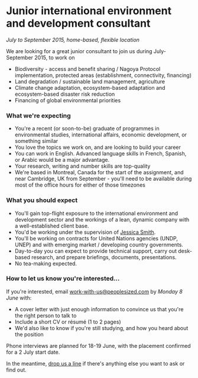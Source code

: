 
# Junior international environment and development consultant
_July to September 2015, home-based, flexible location_

We are looking for a great junior consultant to join us during July-September 2015, to work on

- Biodiversity - access and benefit sharing / Nagoya Protocol implementation, protected areas (establishment, connectivity, financing)
- Land degradation / sustainable land management, agriculture 
- Climate change adaptation, ecosystem-based adaptation and ecosystem-based disaster risk reduction  
- Financing of global environmental priorities 


### What we're expecting

- You're a recent (or soon-to-be) graduate of programmes in environmental studies, international affairs, economic development, or something similar
- You love the topics we work on, and are looking to build your career
- You can work in English. Advanced language skills in French, Spanish, or Arabic would be a major advantage.
- Your research, writing and number skills are top-quality
- We're based in Montreal, Canada for the start of the assignment, and near Cambridge, UK from September - you'll need to be available during most of the office hours for either of those timezones

### What you should expect

- You'll gain top-flight exposure to the international environment and development sector and the workings of a lean, dynamic company with a well-established client base. 
- You'd be working under the supervision of [Jessica Smith](https://uk.linkedin.com/pub/jessica-smith/5/584/3b3).
- You'll be working on contracts for United Nations agencies (UNDP, UNEP) and with emerging market / developing country governments.
- Day-to-day you can expect to provide technical support, carry out desk-based research, and prepare briefings, documents, presentations.
- No tea-making expected.

### How to let us know you're interested...

If you're interested, email [work-with-us@peoplesized.com](mailto:work-with-us@peoplesized.com) by _Monday 8 June_ with:

- A cover letter with just enough information to convince us that you're the right person to talk to
- Include a short CV or résumé (1 to 2 pages)
- We'd also like to know if you're still studying, and how you heard about the position

Phone interviews are planned for 18-19 June, with the placement confirmed for a 2 July start date.

In the meantime, [drop us a line](mailto:work-with-us@peoplesized.com) if there's anything else you want to ask or find out.
